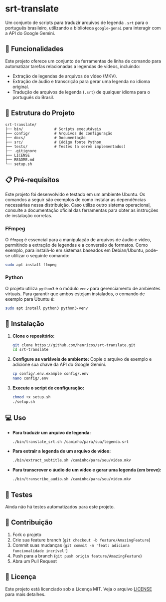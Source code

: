 # srt-translate

Um conjunto de scripts para traduzir arquivos de legenda `.srt` para o português brasileiro, utilizando a biblioteca `google-genai` para interagir com a API do Google Gemini.

## 🚀 Funcionalidades

Este projeto oferece um conjunto de ferramentas de linha de comando para automatizar tarefas relacionadas a legendas de vídeos, incluindo:

- Extração de legendas de arquivos de vídeo (MKV).
- Extração de áudio e transcrição para gerar uma legenda no idioma original.
- Tradução de arquivos de legenda (`.srt`) de qualquer idioma para o português do Brasil.

## 📁 Estrutura do Projeto

```
srt-translate/
├── bin/              # Scripts executáveis
├── config/           # Arquivos de configuração
├── docs/             # Documentação
├── src/              # Código fonte Python
├── tests/            # Testes (a serem implementados)
├── .gitignore
├── LICENSE
├── README.md
└── setup.sh
```

## 📋 Pré-requisitos

Este projeto foi desenvolvido e testado em um ambiente Ubuntu. Os comandos a seguir são exemplos de como instalar as dependências necessárias nessa distribuição. Caso utilize outro sistema operacional, consulte a documentação oficial das ferramentas para obter as instruções de instalação corretas.

### FFmpeg

O `ffmpeg` é essencial para a manipulação de arquivos de áudio e vídeo, permitindo a extração de legendas e a conversão de formatos. Como exemplo, para instalá-lo em sistemas baseados em Debian/Ubuntu, pode-se utilizar o seguinte comando:

```bash
sudo apt install ffmpeg
```

### Python

O projeto utiliza `python3` e o módulo `venv` para gerenciamento de ambientes virtuais. Para garantir que ambos estejam instalados, o comando de exemplo para Ubuntu é:

```bash
sudo apt install python3 python3-venv
```

## 🔧 Instalação

1.  **Clone o repositório:**
    ```bash
    git clone https://github.com/henricos/srt-translate.git
    cd srt-translate
    ```

2.  **Configure as variáveis de ambiente:**
    Copie o arquivo de exemplo e adicione sua chave da API do Google Gemini.
    ```bash
    cp config/.env.example config/.env
    nano config/.env
    ```

3.  **Execute o script de configuração:**
    ```bash
    chmod +x setup.sh
    ./setup.sh
    ```

## 💻 Uso

-   **Para traduzir um arquivo de legenda:**
    ```bash
    ./bin/translate_srt.sh /caminho/para/sua/legenda.srt
    ```

-   **Para extrair a legenda de um arquivo de vídeo:**
    ```bash
    ./bin/extract_subtitle.sh /caminho/para/seu/video.mkv
    ```

-   **Para transcrever o áudio de um vídeo e gerar uma legenda (em breve):**
    ```bash
    ./bin/transcribe_audio.sh /caminho/para/seu/video.mkv
    ```

## 🧪 Testes

Ainda não há testes automatizados para este projeto.

## 🤝 Contribuição

1.  Fork o projeto
2.  Crie sua feature branch (`git checkout -b feature/AmazingFeature`)
3.  Commit suas mudanças (`git commit -m 'feat: adiciona funcionalidade incrível'`)
4.  Push para a branch (`git push origin feature/AmazingFeature`)
5.  Abra um Pull Request

## 📄 Licença

Este projeto está licenciado sob a Licença MIT. Veja o arquivo [LICENSE](LICENSE) para mais detalhes.
